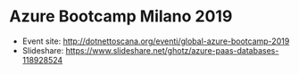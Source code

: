 # Azure Bootcamp Milano 2019
* Event site: http://dotnettoscana.org/eventi/global-azure-bootcamp-2019
* Slideshare: https://www.slideshare.net/ghotz/azure-paas-databases-118928524
